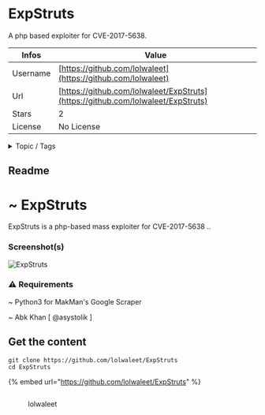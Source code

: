 # ExpStruts

A php based exploiter for CVE-2017-5638.

| Infos    | Value                                                              |
| -------- | -------------------------------------------------------------------|
| Username | [https://github.com/lolwaleet](https://github.com/lolwaleet) |
| Url      | [https://github.com/lolwaleet/ExpStruts](https://github.com/lolwaleet/ExpStruts)                                               |
| Stars    | 2                                                          |
| License  | No License                                                        |

<details>

<summary>Topic / Tags</summary>

* exploit* php* struts2

</details>

## Readme

# ~ ExpStruts

ExpStruts is a php-based mass exploiter for CVE-2017-5638 ..

### Screenshot(s)

![ExpStruts](http://i.imgur.com/Nnt90sd.png)

### ⚠️ Requirements

~ Python3 for MakMan's Google Scraper

~ Abk Khan [ @asystolik ]


## Get the content

```
git clone https://github.com/lolwaleet/ExpStruts
cd ExpStruts
```

{% embed url="https://github.com/lolwaleet/ExpStruts" %}

<figure><img src="https://avatars.githubusercontent.com/u/20018319?v=4" alt=""><figcaption><p>lolwaleet</p></figcaption></figure>
